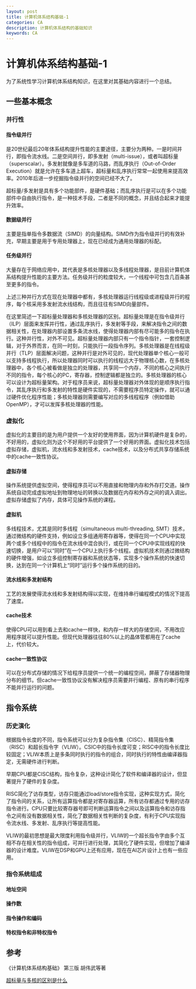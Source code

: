 ```yaml
---
layout: post
title: 计算机体系结构基础-1
categories: CA
description: 计算机体系结构的基础知识
keywords: CA
---
```


# 计算机体系结构基础-1

为了系统性学习计算机体系结构知识，在这里对其基础内容进行一个总结。

## 一些基本概念
### 并行性
#### 指令级并行
是20世纪最后20年体系结构提升性能的主要途径，主要分为两种。一是时间并行，即指令流水线。二是空间并行，即多发射（multi-issue），或者叫超标量（superscalar）。多发射就像是多车道的马路，而乱序执行（Out-of-Order Execution）就是允许在多车道上超车，超标量和乱序执行常常一起使用来提高效率。2010年后进一步挖掘指令级并行的空间已经不大了。

超标量/多发射是具有多个功能部件，是硬件基础；而乱序执行是可以在多个功能部件中自由执行指令，是一种技术手段，二者是不同的概念，并且结合起来才能提升效率。

#### 数据级并行
主要是指单指令多数据流（SIMD）的向量结构。SIMD作为指令级并行的有效补充，早期主要是用于专用处理器上，现在已经成为通用处理器的标配。

#### 任务级并行
大量存在于网络应用中，其代表是多核处理器以及多线程处理器，是目前计算机体系结构提升性能的主要方法。任务级并行的粒度较大，一个线程中可包含几百条甚至更多的指令。

上述三种并行方式在现在处理器中都有，多核处理器运行线程级或进程级并行的程序，每个核采用多发射流水线结构，而且往往有SIMD向量部件。

在这里简述一下超标量处理器和多核处理器的区别。超标量处理是在指令级并行（ILP）层面来发挥并行性，通过乱序执行，多发射等手段，来解决指令之间的数据相关性，在处理器内部设置多条流水线，使得处理器内部有尽可能多的指令在执行。这种并行性，对外不可见。超标量处理器内部只有一个指令指针，一套控制逻辑，对于外界而言，在同一时刻，只能执行一段指令序列。多核处理器是在线程级并行（TLP）层面解决问题，这种并行是对外可见的，现代处理器单个核心一般可以支持多线程执行，所以处理器同时可以执行的线程远大于物理核心数，在多核处理器中，各个核心被看做是独立的处理器，共享同一个内存，不同的核心之间执行不同的指令，每个核心的PC，寄存器，控制逻辑都是独立的。多核处理器的核心可以设计为超标量架构。对于程序员来说，超标量处理器对外体现的是顺序执行指令，其乱序执行和多发射的特性是硬件实现的，不需要程序员特定操作，就可以通过硬件优化程序性能；多核处理器则需要编写对应的多线程程序（例如借助OpenMP），才可以发挥多核处理器的性能。

### 虚拟化
虚拟化的主要目的是为用户提供一个友好的使用界面，因为计算机硬件是复杂的，不好用的，虚拟化则为这个不好用的平台提供了一个好用的界面。虚拟化技术包括虚拟存储，虚拟机，流水线和多发射技术，cache技术，以及分布式共享存储系统中的cache一致性协议。

#### 虚拟存储
操作系统提供虚拟空间，使得程序员可以不用直接和物理内存和外存打交道。操作系统自动完成虚拟地址到物理地址的转换以及数据在内存和外存之间的调入调出。虚拟存储虚拟了内存，具体可见操作系统的课程。

#### 虚拟机
多线程技术，尤其是同时多线程（simultaneous multi-threading, SMT）技术，通过微结构的硬件支持，例如设立多组通用寄存器等，使得在同一个CPU中实现两个或多个线程中的指令在流水线中混合执行，或在同一个CPU中实现线程的快速切换，是用户可以“同时”在一个CPU上执行多个线程。虚拟机技术则通过微结构的硬件增强，如设立多组控制寄存器和系统状态等，实现多个操作系统的快速切换，达到在同一个计算机上“同时”运行多个操作系统的目的。

#### 流水线和多发射结构
工艺的发展使得流水线和多发射结构得以实现，在维持串行编程模式的情况下提高了速度。

#### cache技术
使得CPU可以用到看上去和cache一样快，和内存一样大的存储空间，不用改应用程序就可以提升性能。但现代处理器往往80%以上的晶体管都用在了cache上，代价较大。


#### cache一致性协议
可以在分布式存储的情况下给程序员提供一个统一的编程空间，屏蔽了存储器物理分布的细节。但cache一致性协议没有解决程序员需要并行编程、原有的串行程序不能并行运行的问题。


## 指令系统
### 历史演化
根据指令长度的不同，指令系统可以分为复杂指令集（CISC）、精简指令集（RISC）和超长指令字（VLIW）。CSIC中的指令长度可变；RISC中的指令长度比较固定；VLIW本质上是多条同时执行的指令的组合，同时执行的特性由编译器指定，无需硬件进行判断。

早期CPU都是CISC结构，指令复杂，这种设计简化了软件和编译器的设计，但显著提升了硬件的复杂度。

RISC简化了访存类型，访存只能通过load/store指令实现，这种实现方式，简化了指令间的关系，让所有运算指令都是对寄存器运算，所有访存都通过专用的访存指令进行。CPU只要比较寄存器号即可判断运算指令之间以及运算指令和访存指令之间有没有数据相关性，简化了数据相关性判断的复杂度，有利于CPU实现指令流水线、多发射、乱序执行等提高性能。

VLIW的最初思想是最大限度利用指令级并行，VLIW的一个超长指令字由多个互相不存在相关性的指令组成，可并行进行处理，其简化了硬件实现，但增加了编译器的设计难度。VLIW在DSP和GPU上还有应用，现在在AI芯片设计上也有一些应用。

### 指令系统组成
#### 地址空间
#### 操作数
#### 指令操作和编码
#### 特权指令和非特权指令



## 参考
《计算机体系结构基础》 第三版 胡伟武等著

[超标量与多核的区别是什么](https://www.zhihu.com/question/295139731)